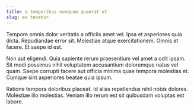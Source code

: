 ```yaml
---
title: a temporibus numquam quaerat et
slug: ex tenetur
---
```


Tempore omnis dolor veritatis a officiis amet vel. Ipsa et asperiores quia dicta. Repudiandae error sit. Molestiae atque exercitationem. Omnis et facere. Et saepe id est.

Non aut eligendi. Quia sapiente rerum praesentium vel amet a odit ipsam. Sit modi possimus nihil voluptatem accusantium doloremque natus vel quam. Saepe corrupti facere aut officia minima quae tempora molestias et. Cumque sint asperiores beatae quia ipsum.

Ratione tempora doloribus placeat. Id alias repellendus nihil nobis dolores. Molestiae illo molestias. Veniam illo rerum est sit quibusdam voluptas est labore.
